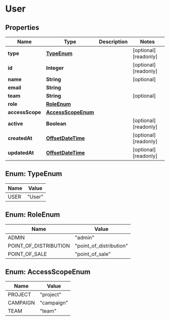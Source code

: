 

# User

## Properties

Name | Type | Description | Notes
------------ | ------------- | ------------- | -------------
**type** | [**TypeEnum**](#TypeEnum) |  |  [optional] [readonly]
**id** | **Integer** |  |  [optional] [readonly]
**name** | **String** |  |  [optional]
**email** | **String** |  | 
**team** | **String** |  |  [optional]
**role** | [**RoleEnum**](#RoleEnum) |  | 
**accessScope** | [**AccessScopeEnum**](#AccessScopeEnum) |  | 
**active** | **Boolean** |  |  [optional] [readonly]
**createdAt** | [**OffsetDateTime**](OffsetDateTime.md) |  |  [optional] [readonly]
**updatedAt** | [**OffsetDateTime**](OffsetDateTime.md) |  |  [optional] [readonly]



## Enum: TypeEnum

Name | Value
---- | -----
USER | &quot;User&quot;



## Enum: RoleEnum

Name | Value
---- | -----
ADMIN | &quot;admin&quot;
POINT_OF_DISTRIBUTION | &quot;point_of_distribution&quot;
POINT_OF_SALE | &quot;point_of_sale&quot;



## Enum: AccessScopeEnum

Name | Value
---- | -----
PROJECT | &quot;project&quot;
CAMPAIGN | &quot;campaign&quot;
TEAM | &quot;team&quot;



